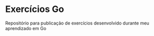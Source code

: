 # Exercícios Go
Repositório para publicação de exercícios desenvolvido durante meu aprendizado em Go
